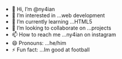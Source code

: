 - 👋 Hi, I’m @ny4ian
- 👀 I’m interested in ...web development
- 🌱 I’m currently learning ...HTML5
- 💞️ I’m looking to collaborate on ...projects
- 📫 How to reach me ...ny4ian on instagram
- 😄 Pronouns: ...he/him
- ⚡ Fun fact: ...Im good at football

<!---
ny4ian/ny4ian is a ✨ special ✨ repository because its `README.md` (this file) appears on your GitHub profile.
You can click the Preview link to take a look at your changes.
--->
